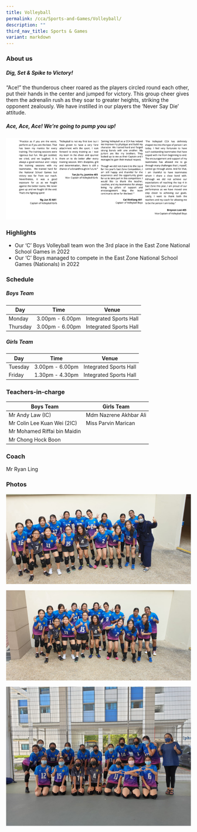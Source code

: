 ```yaml
---
title: Volleyball
permalink: /cca/Sports-and-Games/Volleyball/
description: ""
third_nav_title: Sports & Games
variant: markdown
---
```

### **About us**

##### **Dig, Set & Spike to Victory!** 

“Ace!” the thunderous cheer roared as the players circled round each other, put their hands in the center and jumped for victory. This group cheer gives them the adrenalin rush as they soar to greater heights, striking the opponent zealously. We have instilled in our players the ‘Never Say Die’ attitude. 

##### **Ace, Ace, Ace! We’re going to pump you up!**

![](/images/volleyball.png)

### **Highlights**

*   Our ‘C’ Boys Volleyball team won the 3rd place in the East Zone National School Games in 2022
*   Our ‘C’ Boys managed to compete in the East Zone National School Games (Nationals) in 2022

### **Schedule**

##### **Boys Team**

| Day | Time | Venue |
| -------- | -------- | -------- |
| Monday | 3.00pm - 6.00pm | Integrated Sports Hall |
| Thursday | 3.00pm - 6.00pm | Integrated Sports Hall |

##### **Girls Team**

| Day | Time | Venue |
| -------- | -------- | -------- |
| Tuesday | 3.00pm - 6.00pm | Integrated Sports Hall |
| Friday | 1.30pm - 4.30pm | Integrated Sports Hall |

### **Teachers-in-charge**

| Boys Team | Girls Team| 
| -------- | -------- | 
| Mr Andy Law (IC) | Mdm Nazrene Akhbar Ali | 
| Mr Colin Lee Kuan Wei (2IC)  | Miss Parvin Marican | 
| Mr Mohamed Riffai bin Maidin  |  |
| Mr Chong Hock Boon |  | 

### **Coach**

Mr Ryan Ling 

### **Photos**

![](/images/Vball%20grp%20photo%201.jpeg)

![](/images/Vball%20grp%20photo%202.jpeg)

![](/images/Vball%20grp%20photo%203.jpeg)